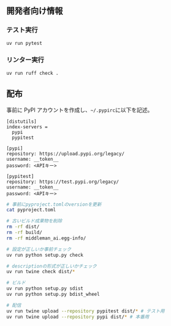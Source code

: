 ## 開発者向け情報

### テスト実行

```bash
uv run pytest
```

### リンター実行

```bash
uv run ruff check .
```

## 配布

事前に PyPI アカウントを作成し、`~/.pypirc`に以下を記述。

```
[distutils]
index-servers =
  pypi
  pypitest

[pypi]
repository: https://upload.pypi.org/legacy/
username: __token__
password: <APIキー>

[pypitest]
repository: https://test.pypi.org/legacy/
username: __token__
password: <APIキー>
```

```bash
# 事前にpyproject.tomlのversionを更新
cat pyproject.toml

# 古いビルド成果物を削除
rm -rf dist/
rm -rf build/
rm -rf middleman_ai.egg-info/

# 設定が正しいか事前チェック
uv run python setup.py check

# descriptionの形式が正しいかチェック
uv run twine check dist/*

# ビルド
uv run python setup.py sdist
uv run python setup.py bdist_wheel

# 配信
uv run twine upload --repository pypitest dist/* # テスト用
uv run twine upload --repository pypi dist/* # 本番用
```
